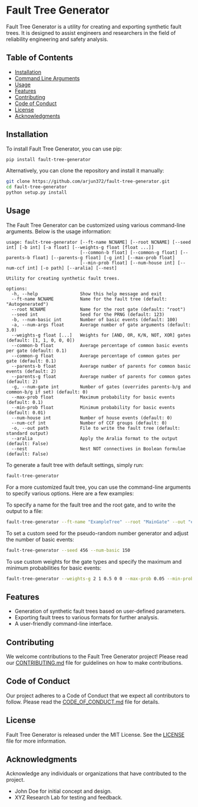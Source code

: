 # Fault Tree Generator

Fault Tree Generator is a utility for creating and exporting synthetic fault trees. It is designed to assist engineers and researchers in the field of reliability engineering and safety analysis.

## Table of Contents

- [Installation](#installation)
- [Command Line Arguments](#command-line-arguments)
- [Usage](#usage)
- [Features](#features)
- [Contributing](#contributing)
- [Code of Conduct](#code-of-conduct)
- [License](#license)
- [Acknowledgments](#acknowledgments)

## Installation

To install Fault Tree Generator, you can use pip:

```bash
pip install fault-tree-generator
```

Alternatively, you can clone the repository and install it manually:

```bash
git clone https://github.com/arjun372/fault-tree-generator.git
cd fault-tree-generator
python setup.py install
```

## Usage

The Fault Tree Generator can be customized using various command-line arguments. Below is the usage information:

```console
usage: fault-tree-generator [--ft-name NCNAME] [--root NCNAME] [--seed int] [-b int] [-a float] [--weights-g float [float ...]]
                            [--common-b float] [--common-g float] [--parents-b float] [--parents-g float] [-g int] [--max-prob float]
                            [--min-prob float] [--num-house int] [--num-ccf int] [-o path] [--aralia] [--nest]

Utility for creating synthetic fault trees.

options:
  -h, --help                Show this help message and exit
  --ft-name NCNAME          Name for the fault tree (default: "Autogenerated")
  --root NCNAME             Name for the root gate (default: "root")
  --seed int                Seed for the PRNG (default: 123)
  -b, --num-basic int       Number of basic events (default: 100)
  -a, --num-args float      Average number of gate arguments (default: 3.0)
  --weights-g float [...]   Weights for [AND, OR, K/N, NOT, XOR] gates (default: [1, 1, 0, 0, 0])
  --common-b float          Average percentage of common basic events per gate (default: 0.1)
  --common-g float          Average percentage of common gates per gate (default: 0.1)
  --parents-b float         Average number of parents for common basic events (default: 2)
  --parents-g float         Average number of parents for common gates (default: 2)
  -g, --num-gate int        Number of gates (overrides parents-b/g and common-b/g if set) (default: 0)
  --max-prob float          Maximum probability for basic events (default: 0.1)
  --min-prob float          Minimum probability for basic events (default: 0.01)
  --num-house int           Number of house events (default: 0)
  --num-ccf int             Number of CCF groups (default: 0)
  -o, --out path            File to write the fault tree (default: standard output)
  --aralia                  Apply the Aralia format to the output (default: False)
  --nest                    Nest NOT connectives in Boolean formulae (default: False)
```

To generate a fault tree with default settings, simply run:

```bash
fault-tree-generator
```

For a more customized fault tree, you can use the command-line arguments to specify various options. Here are a few examples:

To specify a name for the fault tree and the root gate, and to write the output to a file:

```bash
fault-tree-generator --ft-name "ExampleTree" --root "MainGate" --out "example_tree.xml"
```

To set a custom seed for the pseudo-random number generator and adjust the number of basic events:

```bash
fault-tree-generator --seed 456 --num-basic 150
```

To use custom weights for the gate types and specify the maximum and minimum probabilities for basic events:

```bash
fault-tree-generator --weights-g 2 1 0.5 0 0 --max-prob 0.05 --min-prob 0.001
```

## Features

- Generation of synthetic fault trees based on user-defined parameters.
- Exporting fault trees to various formats for further analysis.
- A user-friendly command-line interface.

## Contributing

We welcome contributions to the Fault Tree Generator project! Please read our [CONTRIBUTING.md](CONTRIBUTING.md) file for guidelines on how to make contributions.

## Code of Conduct

Our project adheres to a Code of Conduct that we expect all contributors to follow. Please read the [CODE_OF_CONDUCT.md](CODE_OF_CONDUCT.md) file for details.

## License

Fault Tree Generator is released under the MIT License. See the [LICENSE](LICENSE) file for more information.

## Acknowledgments

Acknowledge any individuals or organizations that have contributed to the project.

- John Doe for initial concept and design.
- XYZ Research Lab for testing and feedback.